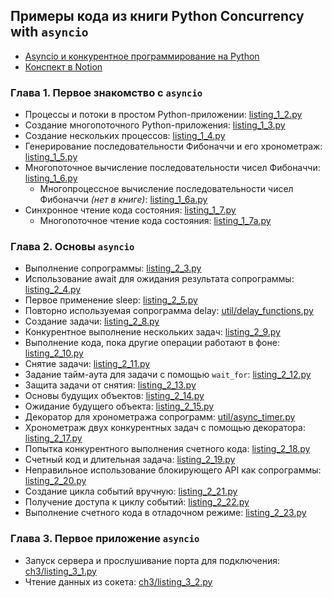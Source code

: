 ## Примеры кода из книги Python Concurrency with `asyncio` 

- [Asyncio и конкурентное программирование на Python](http://library.hazadus.ru/books/47/details/)
- [Конспект в Notion](https://www.notion.so/hazadus/asyncio-f580c8ef34b34318a33de02a40461834?pvs=4)

### Глава 1. Первое знакомство с `asyncio`

- Процессы и потоки в простом Python-приложении: [listing_1_2.py](listing_1_2.py)
- Создание многопоточного Python-приложения: [listing_1_3.py](listing_1_3.py)
- Создание нескольких процессов: [listing_1_4.py](listing_1_4.py)
- Генерирование последовательности Фибоначчи и его хронометраж: [listing_1_5.py](listing_1_5.py)
- Многопоточное вычисление последовательности чисел Фибоначчи: [listing_1_6.py](listing_1_6.py)
   - Многопроцессное вычисление последовательности чисел Фибоначчи _(нет в книге)_: [listing_1_6a.py](listing_1_6a.py) 
- Синхронное чтение кода состояния: [listing_1_7.py](listing_1_7.py)
   - Многопоточное чтение кода состояния: [listing_1_7a.py](listing_1_7a.py)

### Глава 2. Основы `asyncio`

- Выполнение сопрограммы: [listing_2_3.py](listing_2_3.py)
- Использование await для ожидания результата сопрограммы: [listing_2_4.py](listing_2_4.py)
- Первое применение sleep: [listing_2_5.py](listing_2_5.py)
- Повторно используемая сопрограмма delay: [util/delay_functions.py](util/delay_functions.py)
- Создание задачи: [listing_2_8.py](listing_2_8.py)
- Конкурентное выполнение нескольких задач: [listing_2_9.py](listing_2_9.py)
- Выполнение кода, пока другие операции работают в фоне: [listing_2_10.py](listing_2_10.py)
- Снятие задачи: [listing_2_11.py](listing_2_11.py)
- Задание тайм-аута для задачи с помощью `wait_for`: [listing_2_12.py](listing_2_12.py)
- Защита задачи от снятия: [listing_2_13.py](listing_2_13.py)
- Основы будущих объектов: [listing_2_14.py](listing_2_14.py)
- Ожидание будущего объекта: [listing_2_15.py](listing_2_15.py)
- Декоратор для хронометража сопрограмм: [util/async_timer.py](util/async_timer.py)
- Хронометраж двух конкурентных задач с помощью декоратора: [listing_2_17.py](listing_2_17.py)
- Попытка конкурентного выполнения счетного кода: [listing_2_18.py](listing_2_18.py)
- Счетный код и длительная задача: [listing_2_19.py](listing_2_19.py)
- Неправильное использование блокирующего API как сопрограммы: [listing_2_20.py](listing_2_20.py)
- Создание цикла событий вручную: [listing_2_21.py](listing_2_21.py)
- Получение доступа к циклу событий: [listing_2_22.py](listing_2_22.py)
- Выполнение счетного кода в отладочном режиме: [listing_2_23.py](listing_2_23.py)

### Глава 3. Первое приложение `asyncio`

- Запуск сервера и прослушивание порта для подключения: [ch3/listing_3_1.py](ch3/listing_3_1.py)
- Чтение данных из сокета: [ch3/listing_3_2.py](ch3/listing_3_2.py)